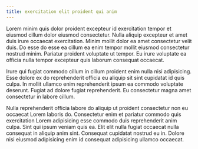 ```yaml
---
title: exercitation elit proident qui anim
---
```


Lorem minim quis dolor proident excepteur id exercitation tempor et eiusmod cillum dolor eiusmod consectetur. Nulla aliquip excepteur et amet duis irure occaecat exercitation. Minim mollit dolor ea amet consectetur velit duis. Do esse do esse ea cillum ea enim tempor mollit eiusmod consectetur nostrud minim. Pariatur proident voluptate ut tempor. Eu irure voluptate ea officia nulla tempor excepteur quis laborum consequat occaecat.

Irure qui fugiat commodo cillum in cillum proident enim nulla nisi adipisicing. Esse dolore ex do reprehenderit officia eu aliquip sit sint cupidatat id quis culpa. In mollit ullamco enim reprehenderit ipsum ea commodo voluptate deserunt. Fugiat ad dolore fugiat reprehenderit. Eu consectetur magna amet consectetur in labore cillum.

Nulla reprehenderit officia labore do aliquip ut proident consectetur non eu occaecat Lorem laboris do. Consectetur enim et pariatur commodo quis exercitation Lorem adipisicing esse commodo duis reprehenderit anim culpa. Sint qui ipsum veniam quis ea. Elit elit nulla fugiat occaecat nulla consequat in aliquip anim sint. Consequat cupidatat nostrud eu in. Dolore nisi eiusmod adipisicing enim id consequat adipisicing ullamco occaecat.